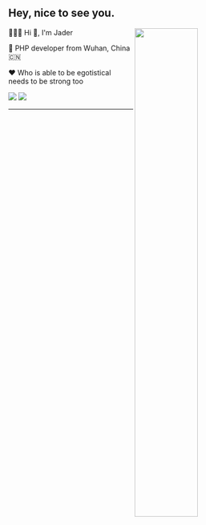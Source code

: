 ##  Hey, nice to see you.
 
[<img align="right" width="50%" src="https://readme-stats.jader.me/api?username=Jader&show_icons=true&hide=contribs,issues&bg_color=1a2a6c,b21f1f,fdbb2d&title_color=fff&text_color=fff">](https://github.com/Jader)
[]()


👨🏻‍💻 Hi 👋, I'm Jader 

🏢 PHP developer from Wuhan, China 🇨🇳

♥️  Who is able to be egotistical needs to be strong too

[![](https://komarev.com/ghpvc/?username=Jader&color=orange)](https://github.com/Jader)
[![](https://img.shields.io/badge/Email-hmy940118@gmail.com-orange)](mailto:hmy940118@gmail.com)
  
---
